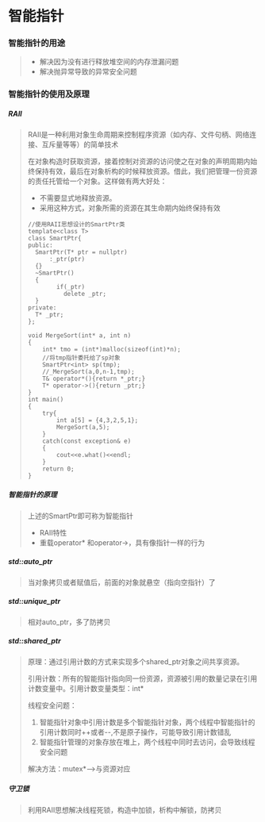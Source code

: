 # 智能指针

### 智能指针的用途

> * 解决因为没有进行释放堆空间的内存泄漏问题
> * 解决抛异常导致的异常安全问题

### 智能指针的使用及原理

##### RAII

> RAII是一种利用对象生命周期来控制程序资源（如内存、文件句柄、网络连接、互斥量等等）的简单技术
>
> 在对象构造时获取资源，接着控制对资源的访问使之在对象的声明周期内始终保持有效，最后在对象析构的时候释放资源。借此，我们把管理一份资源的责任托管给一个对象。这样做有两大好处：
>
> * 不需要显式地释放资源。
> * 采用这种方式，对象所需的资源在其生命期内始终保持有效
>
> ```
> //使用RAII思想设计的SmartPtr类
> template<class T>
> class SmartPtr{
> public:
> 	SmartPtr(T* ptr = nullptr)
> 		:_ptr(ptr)
> 	{}
> 	~SmartPtr()
> 	{
>         if(_ptr)
>         	delete _ptr;
> 	}
> private:
> 	T* _ptr;
> };
> 
> void MergeSort(int* a, int n)
> {
>     int* tmo = (int*)malloc(sizeof(int)*n);
>     //将tmp指针委托给了sp对象
>     SmartPtr<int> sp(tmp);
>     //_MergeSort(a,0,n-1,tmp);
>     T& operator*(){return *_ptr;}
>     T* operator->(){return _ptr;}
> }
> int main()
> {
>     try{
>         int a[5] = {4,3,2,5,1};
>         MergeSort(a,5);
>     }
>     catch(const exception& e)
>     {
>         cout<<e.what()<<endl;
>     }
>     return 0;
> }
> ```

##### 智能指针的原理

> 上述的SmartPtr即可称为智能指针
>
> * RAII特性
> * 重载operator* 和operator->，具有像指针一样的行为

##### std::auto_ptr

> 当对象拷贝或者赋值后，前面的对象就悬空（指向空指针）了

##### std::unique_ptr

> 相对auto_ptr，多了防拷贝

##### std::shared_ptr

> 原理：通过引用计数的方式来实现多个shared_ptr对象之间共享资源。
>
> 引用计数：所有的智能指针指向同一份资源，资源被引用的数量记录在引用计数变量中。引用计数变量类型：int*
>
> 线程安全问题：
>
> 1. 智能指针对象中引用计数是多个智能指针对象，两个线程中智能指针的引用计数同时++或者--,不是原子操作，可能导致引用计数错乱
> 2. 智能指针管理的对象存放在堆上，两个线程中同时去访问，会导致线程安全问题
>
> 解决方法：mutex*-->与资源对应

##### 守卫锁

> 利用RAII思想解决线程死锁，构造中加锁，析构中解锁，防拷贝